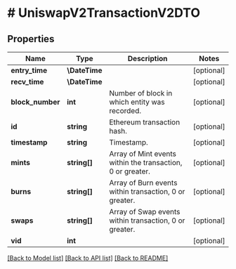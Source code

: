 # # UniswapV2TransactionV2DTO

## Properties

Name | Type | Description | Notes
------------ | ------------- | ------------- | -------------
**entry_time** | **\DateTime** |  | [optional]
**recv_time** | **\DateTime** |  | [optional]
**block_number** | **int** | Number of block in which entity was recorded. | [optional]
**id** | **string** | Ethereum transaction hash. | [optional]
**timestamp** | **string** | Timestamp. | [optional]
**mints** | **string[]** | Array of Mint events within the transaction, 0 or greater. | [optional]
**burns** | **string[]** | Array of Burn events within transaction, 0 or greater. | [optional]
**swaps** | **string[]** | Array of Swap events within transaction, 0 or greater. | [optional]
**vid** | **int** |  | [optional]

[[Back to Model list]](../../README.md#models) [[Back to API list]](../../README.md#endpoints) [[Back to README]](../../README.md)

